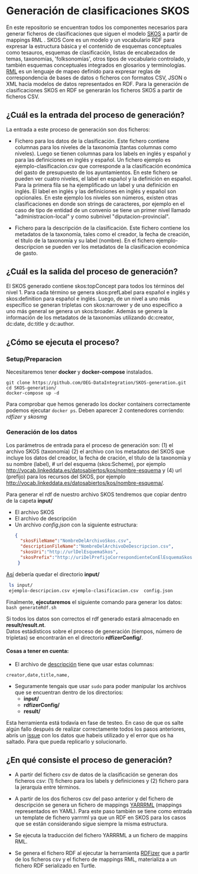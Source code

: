 # Generación de clasificaciones SKOS
En este repositorio se encuentran todos los componentes necesarios para generar ficheros de clasificaciones que siguen el modelo [SKOS](https://www.w3.org/TR/swbp-skos-core-spec/) a partir de mappings RML . SKOS Core es un modelo y un vocabulario RDF para expresar la estructura básica y el contenido de esquemas conceptuales como tesauros, esquemas de clasificación, listas de encabezados de temas, taxonomías, 'folksonomías', otros tipos de vocabulario controlado, y también esquemas conceptuales integrados en glosarios y terminologías. [RML](https://rml.io/) es un lenguaje de mapeo definido para expresar reglas de correspondencia de bases de datos o ficheros con formatos CSV, JSON o XML hacia  modelos de datos representados en RDF. Para la generación de clasificaciones SKOS en RDF se generarán los ficheros SKOS a partir de ficheros CSV.

## ¿Cuál es la entrada del proceso de generación?
La entrada a este proceso de generación son dos ficheros:
* Fichero para los datos de la clasificación. Este fichero contiene columnas para los niveles de la taxonomía (tantas columnas como niveles). Luego se tienen columnas para los labels en inglés y español y para las definiciones en inglés y español. 
Un fichero ejemplo es ejemplo-clasificacion.csv que corresponde a la clasificación económica del gasto de presupuesto de los ayuntamientos. En este fichero se pueden ver cuatro niveles, el label en español y la definición en español. Para la primera fila se ha ejemplificado un label y una definición en inglés. El label en inglés y las definiciones en inglés y español son opcionales. En este ejemplo los niveles son números, existen otras clasificaciones en donde son strings de caracteres, por ejemplo en el caso de tipo de entidad de un convenio se tiene un primer nivel llamado "administracion-local" y como subnivel "diputacion-provincial". 

* Fichero para la descripción de la clasificación. Este fichero contiene los metadatos de la taxonomía, tales como el creador, la fecha de creación, el título de la taxonomía y su label (nombre). En el fichero ejemplo-descripcion se pueden ver los metadatos de la clasificacion económica de gasto.

## ¿Cuál es la salida del proceso de generación?
El SKOS generado contiene skos:topConcept para todos los términos del nivel 1. Para cada término se genera skos:prefLabel para español e inglés y skos:definition para español e inglés. Luego, de un nivel a uno más específico se generan tripletas con skos:narrower y de uno específico a uno más general se genera un skos:broader. Además se genera la información de los metadatos de la taxonomías utilizando dc:creator, dc:date, dc:title y dc:author.

## ¿Cómo se ejecuta el proceso?

### Setup/Preparacion
Necesitaremos tener **docker** y **docker-compose** instalados.  
```
git clone https://github.com/OEG-DataIntegration/SKOS-generation.git
cd SKOS-generation/
docker-compose up -d
```
Para comprobar que hemos generado los docker containers correctamente podemos ejecutar `docker ps`. Deben aparecer 2 contenedores corriendo: *rdfizer* y *skosmg*  

### Generación de los datos
Los parámetros de entrada para el proceso de generación son: (1) el archivo SKOS (taxonomía) (2) el archivo con los metadatos del SKOS que incluye los datos del creador, la fecha de cración, el título de la taxonomía y su nombre (label), # url del esquema (skos:Scheme), por ejemplo http://vocab.linkeddata.es/datosabiertos/kos/nombre-esquema y (4) url (prefijo) para los recursos del SKOS, por ejemplo http://vocab.linkeddata.es/datosabiertos/kos/nombre-esquema/.

Para generar el rdf de nuestro archivo SKOS tendremos que copiar dentro de la capeta **input/**    
- El archivo SKOS  
- El archivo de descripción  
- Un archivo *config.json* con la siguiente estructura:  
  ```JSON
  {
    "skosFileName":"NombreDelArchivoSkos.csv", 
    "descriptionFileName":"NombreDelArchivoDeDescripcion.csv", 
    "skosUri":"http://urlDelEsquemaSkos", 
    "skosPrefix":"http://uriDelPrefijoCorrespondienteConElEsquemaSkos" 
   }
  ```
[Así](https://github.com/OEG-DataIntegration/SKOS-generation/tree/master/test) debería quedar el directorio **input/**  
```BASH
 ls input/  
 ejemplo-descripcion.csv ejemplo-clasificacion.csv  config.json
```  

Finalmente, **ejecutaremos** el siguiente comando para generar los datos: `bash generateRdf.sh`

Si todos los datos son correctos el rdf generado estará almacenado en **result/result.nt**.   
Datos estádisticos sobre el proceso de generación (tiempos, número de tripletas) se encontrarán en el directorio **rdfizerConfig/**.  


#### Cosas a tener en cuenta:
- El archivo de [descripción](https://github.com/OEG-DataIntegration/SKOS-generation/blob/master/test/clasificacion-economica-gasto-descripcion.csv) tiene que usar estas columnas:
```CSV
creator,date,title,name,
```  
- Seguramente tengais que usar `sudo` para poder manipular los archivos que se encuentran dentro de los directorios:  
  - **input/**
  - **rdfizerConfig/**
  - **result/**  
  
Esta herramienta está todavía en fase de testeo. En caso de que os salte algún fallo después de realizar correctamente todos los pasos anteriores, abrís un [issue](https://github.com/OEG-DataIntegration/SKOS-generation/issues) con los datos que habeis utilizado y el error que os ha saltado. Para que pueda replicarlo y solucionarlo.  


## ¿En qué consiste el proceso de generación?
* A partir del fichero csv de datos de la clasificación se generan dos ficheros csv: (1) fichero para los labels y definiciones y (2) fichero para la jerarquía entre términos.

* A partir de los dos ficheros csv del paso anterior y del fichero de descripción se genera un fichero de mappings [YARRRML](https://rml.io/yarrrml/) (mappings representados en YAML). Para este paso también se tiene como entrada un template de fichero yarrrml ya que un RDF en SKOS para los casos que se están considerando sigue siempre la misma estructura. 

* Se ejecuta la traducción del fichero YARRRML a un fichero de mappins RML.

* Se genera el fichero RDF al ejecutar la herramienta [RDFizer](https://github.com/SDM-TIB/SDM-RDFizer) que a partir de los ficheros csv y el fichero de mappings RML, materializa a un fichero RDF serializado en Turtle.



